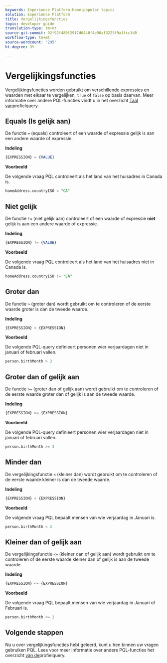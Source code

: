 ```yaml
---
keywords: Experience Platform;home;popular topics
solution: Experience Platform
title: Vergelijkingsfuncties
topic: developer guide
translation-type: tm+mt
source-git-commit: 92f92f480f29f7d6440f4e90af3225f9a1fcc3d0
workflow-type: tm+mt
source-wordcount: '295'
ht-degree: 3%

---
```



# Vergelijkingsfuncties

Vergelijkingsfuncties worden gebruikt om verschillende expressies en waarden met elkaar te vergelijken, `true` of `false` op basis daarvan. Meer informatie over andere PQL-functies vindt u in het overzicht [Taal van](./overview.md)profielquery.

## Equals (Is gelijk aan)

De functie `=` (equals) controleert of een waarde of expressie gelijk is aan een andere waarde of expressie.

**Indeling**

```sql
{EXPRESSION} = {VALUE}
```

**Voorbeeld**

De volgende vraag PQL controleert als het land van het huisadres in Canada is.

```sql
homeAddress.countryISO = "CA"
```

## Niet gelijk

De functie `!=` (niet gelijk aan) controleert of een waarde of expressie **niet** gelijk is aan een andere waarde of expressie.

**Indeling**

```sql
{EXPRESSION} != {VALUE}
```

**Voorbeeld**

De volgende vraag PQL controleert als het land van het huisadres niet in Canada is.

```sql
homeAddress.countryISO != "CA"
```

## Groter dan

De functie `>` (groter dan) wordt gebruikt om te controleren of de eerste waarde groter is dan de tweede waarde.

**Indeling**

```sql
{EXPRESSION} > {EXPRESSION} 
```

**Voorbeeld**

De volgende PQL-query definieert personen wier verjaardagen niet in januari of februari vallen.

```sql
person.birthMonth > 2
```

## Groter dan of gelijk aan

De functie `>=` (groter dan of gelijk aan) wordt gebruikt om te controleren of de eerste waarde groter dan of gelijk is aan de tweede waarde.

**Indeling**

```sql
{EXPRESSION} >= {EXPRESSION} 
```

**Voorbeeld**

De volgende PQL-query definieert personen wier verjaardagen niet in januari of februari vallen.

```sql
person.birthMonth >= 3
```

## Minder dan

De vergelijkingsfunctie `<` (kleiner dan) wordt gebruikt om te controleren of de eerste waarde kleiner is dan de tweede waarde.

**Indeling**

```sql
{EXPRESSION} < {EXPRESSION} 
```

**Voorbeeld**

De volgende vraag PQL bepaalt mensen van wie verjaardag in Januari is.

```sql
person.birthMonth < 2
```

## Kleiner dan of gelijk aan

De vergelijkingsfunctie `<=` (kleiner dan of gelijk aan) wordt gebruikt om te controleren of de eerste waarde kleiner dan of gelijk is aan de tweede waarde.

**Indeling**

```sql
{EXPRESSION} <= {EXPRESSION} 
```

**Voorbeeld**

De volgende vraag PQL bepaalt mensen van wie verjaardag in Januari of Februari is.

```sql
person.birthMonth <= 2
```

## Volgende stappen

Nu u over vergelijkingsfuncties hebt geleerd, kunt u hen binnen uw vragen gebruiken PQL. Lees voor meer informatie over andere PQL-functies het overzicht [van de](./overview.md)profielquery.
